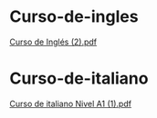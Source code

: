 # Curso-de-ingles

[Curso de Inglés (2).pdf](https://github.com/user-attachments/files/22917859/Curso.de.Ingles.2.pdf)

# Curso-de-italiano

[Curso de italiano Nivel A1 (1).pdf](https://github.com/user-attachments/files/23107272/Curso.de.italiano.Nivel.A1.1.pdf)

